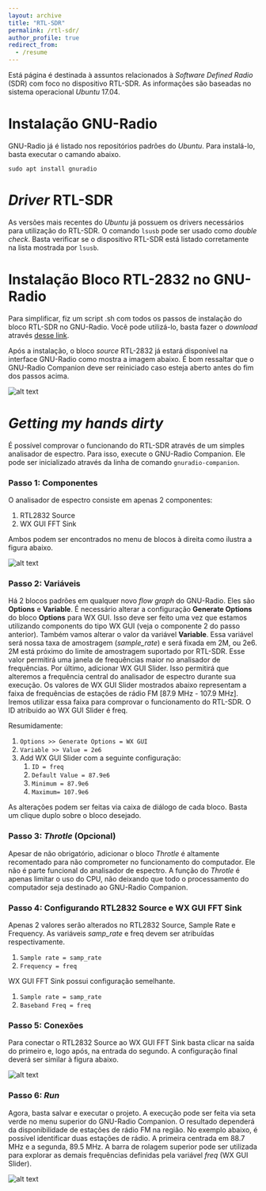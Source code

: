 ```yaml
---
layout: archive
title: "RTL-SDR"
permalink: /rtl-sdr/
author_profile: true
redirect_from:
  - /resume
---
```


Está página é destinada à assuntos relacionados à _Software Defined Radio_ (SDR) com foco no dispositivo RTL-SDR. As informações são baseadas no sistema operacional _Ubuntu_ 17.04.

Instalação GNU-Radio
======

GNU-Radio já é listado nos repositórios padrões do _Ubuntu_. Para instalá-lo, basta executar o camando abaixo.

`sudo apt install gnuradio`

_Driver_ RTL-SDR
======

As versões mais recentes do _Ubuntu_ já possuem os drivers necessários para utilização do RTL-SDR. O comando `lsusb` pode ser usado como _double check_. Basta verificar se o dispositivo RTL-SDR está listado corretamente na lista mostrada por `lsusb`.

Instalação Bloco RTL-2832 no GNU-Radio
======

Para simplificar, fiz um script .sh com todos os passos de instalação do bloco RTL-SDR no GNU-Radio. Você pode utilizá-lo, basta fazer o _download_ através [desse link](https://avgsg.github.io/files/install-rtlsdr.sh "link para script de instalação do RTL2832").

Após a instalação, o bloco _source_ RTL-2832 já estará disponível na interface GNU-Radio como mostra a imagem abaixo. É bom ressaltar que o GNU-Radio Companion deve ser reiniciado caso esteja aberto antes do fim dos passos acima. 

![alt text](https://avgsg.github.io/images/rtl2832_source.png "Busca RTL2832")

_Getting my hands dirty_
=======

É possível comprovar o funcionando do RTL-SDR através de um simples analisador de espectro. Para isso, execute o GNU-Radio Companion. Ele pode ser inicializado através da linha de comando `gnuradio-companion`. 

### Passo 1: Componentes

O analisador de espectro consiste em apenas 2 componentes:

1. RTL2832 Source
2. WX GUI FFT Sink

Ambos podem ser encontrados no menu de blocos à direita como ilustra a figura abaixo.

![alt text](https://avgsg.github.io/images/RTL-SDR/spectrum_analyser.png "Components do analisar de espectro")

### Passo 2: Variáveis

Há 2 blocos padrões em qualquer novo _flow graph_ do GNU-Radio. Eles são **Options** e **Variable**. É necessário alterar a configuração **Generate Options** do bloco **Options** para WX GUI. Isso deve ser feito uma vez que estamos utilizando components do tipo WX GUI (veja o componente 2 do passo anterior). Também vamos alterar o valor da variável **Variable**. Essa variável será nossa taxa de amostragem (_sample\_rate_) e será fixada em 2M, ou 2e6. 2M está próximo do limite de amostragem suportado por RTL-SDR. Esse valor permitirá uma janela de frequências maior no analisador de frequências. Por último, adicionar WX GUI Slider. Isso permitirá que alteremos a frequência central do analisador de espectro durante sua execução. Os valores de WX GUI Slider mostrados abaixo representam a faixa de frequências de estações de rádio FM [87.9 MHz - 107.9 MHz]. Iremos utilizar essa faixa para comprovar o funcionamento do RTL-SDR. O ID atribuido ao WX GUI Slider é freq.

Resumidamente:

1. `Options >> Generate Options = WX GUI`
2. `Variable >> Value = 2e6`
3. Add WX GUI Slider com a seguinte configuração:
	1. `ID = freq`
	2. `Default Value = 87.9e6`
	3. `Minimum = 87.9e6`
	4. `Maximum= 107.9e6`

As alterações podem ser feitas via caixa de diálogo de cada bloco. Basta um clique duplo sobre o bloco desejado.

### Passo 3: _Throtle_ (Opcional)

Apesar de não obrigatório, adicionar o bloco _Throtle_ é altamente recomentado para não comprometer no funcionamento do computador. Ele não é parte funcional do analisador de espectro. A função do _Throtle_ é apenas limitar o uso do CPU, não deixando que todo o processamento do computador seja destinado ao GNU-Radio Companion.

### Passo 4: Configurando RTL2832 Source e WX GUI FFT Sink

Apenas 2 valores serão alterados no RTL2832 Source, Sample Rate e Frequency. As variáveis _samp\_rate_ e freq devem ser atribuídas respectivamente. 

1. `Sample rate = samp_rate`
2. `Frequency = freq`

WX GUI FFT Sink possui configuração semelhante.

1. `Sample rate = samp_rate`
2. `Baseband Freq = freq`

### Passo 5: Conexões

Para conectar o RTL2832 Source ao WX GUI FFT Sink basta clicar na saída do primeiro e, logo após, na entrada do segundo. A configuração final deverá ser similar à figura abaixo.

![alt text](https://avgsg.github.io/images/RTL-SDR/spectrum_analyser_ready.png "Analisador de espectro final")

### Passo 6: _Run_

Agora, basta salvar e executar o projeto. A execução pode ser feita via seta verde no menu superior do GNU-Radio Companion. O resultado dependerá da disponibilidade de estações de rádio FM na região. No exemplo abaixo, é possível identificar duas estações de rádio. A primeira centrada em 88.7 MHz e a segunda, 89.5 MHz. A barra de rolagem superior pode ser utilizada para explorar as demais frequências definidas pela variável _freq_ (WX GUI Slider).

![alt text](https://avgsg.github.io/images/RTL-SDR/spectrum_analyser_result.png "Analisador de espectro final")
